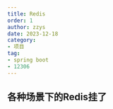 ```yaml
---
title: Redis
order: 1
author: zzys
date: 2023-12-18
category:
- 项目
tag:
- spring boot
- 12306
---
```


## 各种场景下的Redis挂了